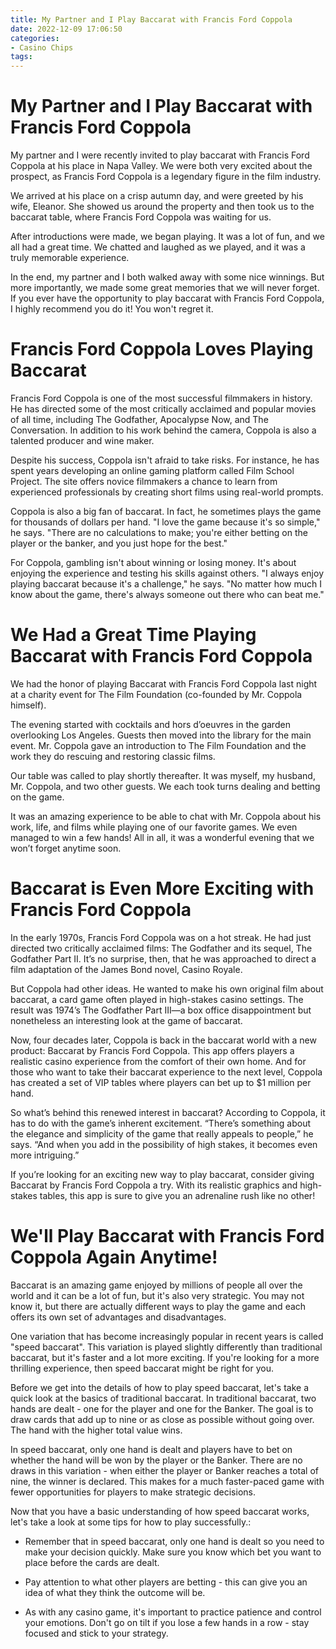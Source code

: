 ```yaml
---
title: My Partner and I Play Baccarat with Francis Ford Coppola
date: 2022-12-09 17:06:50
categories:
- Casino Chips
tags:
---
```



#  My Partner and I Play Baccarat with Francis Ford Coppola

My partner and I were recently invited to play baccarat with Francis Ford Coppola at his place in Napa Valley. We were both very excited about the prospect, as Francis Ford Coppola is a legendary figure in the film industry.

We arrived at his place on a crisp autumn day, and were greeted by his wife, Eleanor. She showed us around the property and then took us to the baccarat table, where Francis Ford Coppola was waiting for us.

After introductions were made, we began playing. It was a lot of fun, and we all had a great time. We chatted and laughed as we played, and it was a truly memorable experience.

In the end, my partner and I both walked away with some nice winnings. But more importantly, we made some great memories that we will never forget. If you ever have the opportunity to play baccarat with Francis Ford Coppola, I highly recommend you do it! You won't regret it.

#  Francis Ford Coppola Loves Playing Baccarat

Francis Ford Coppola is one of the most successful filmmakers in history. He has directed some of the most critically acclaimed and popular movies of all time, including The Godfather, Apocalypse Now, and The Conversation. In addition to his work behind the camera, Coppola is also a talented producer and wine maker.

Despite his success, Coppola isn't afraid to take risks. For instance, he has spent years developing an online gaming platform called Film School Project. The site offers novice filmmakers a chance to learn from experienced professionals by creating short films using real-world prompts.

Coppola is also a big fan of baccarat. In fact, he sometimes plays the game for thousands of dollars per hand. "I love the game because it's so simple," he says. "There are no calculations to make; you're either betting on the player or the banker, and you just hope for the best."

For Coppola, gambling isn't about winning or losing money. It's about enjoying the experience and testing his skills against others. "I always enjoy playing baccarat because it's a challenge," he says. "No matter how much I know about the game, there's always someone out there who can beat me."

#  We Had a Great Time Playing Baccarat with Francis Ford Coppola

We had the honor of playing Baccarat with Francis Ford Coppola last night at a charity event for The Film Foundation (co-founded by Mr. Coppola himself).

The evening started with cocktails and hors d’oeuvres in the garden overlooking Los Angeles. Guests then moved into the library for the main event. Mr. Coppola gave an introduction to The Film Foundation and the work they do rescuing and restoring classic films.

Our table was called to play shortly thereafter. It was myself, my husband, Mr. Coppola, and two other guests. We each took turns dealing and betting on the game.

It was an amazing experience to be able to chat with Mr. Coppola about his work, life, and films while playing one of our favorite games. We even managed to win a few hands! All in all, it was a wonderful evening that we won’t forget anytime soon.

#  Baccarat is Even More Exciting with Francis Ford Coppola 

In the early 1970s, Francis Ford Coppola was on a hot streak. He had just directed two critically acclaimed films: The Godfather and its sequel, The Godfather Part II. It’s no surprise, then, that he was approached to direct a film adaptation of the James Bond novel, Casino Royale.

But Coppola had other ideas. He wanted to make his own original film about baccarat, a card game often played in high-stakes casino settings. The result was 1974’s The Godfather Part III—a box office disappointment but nonetheless an interesting look at the game of baccarat.

Now, four decades later, Coppola is back in the baccarat world with a new product: Baccarat by Francis Ford Coppola. This app offers players a realistic casino experience from the comfort of their own home. And for those who want to take their baccarat experience to the next level, Coppola has created a set of VIP tables where players can bet up to $1 million per hand.

So what’s behind this renewed interest in baccarat? According to Coppola, it has to do with the game’s inherent excitement. “There’s something about the elegance and simplicity of the game that really appeals to people,” he says. “And when you add in the possibility of high stakes, it becomes even more intriguing.”

If you’re looking for an exciting new way to play baccarat, consider giving Baccarat by Francis Ford Coppola a try. With its realistic graphics and high-stakes tables, this app is sure to give you an adrenaline rush like no other!

#  We'll Play Baccarat with Francis Ford Coppola Again Anytime!

Baccarat is an amazing game enjoyed by millions of people all over the world and it can be a lot of fun, but it's also very strategic. You may not know it, but there are actually different ways to play the game and each offers its own set of advantages and disadvantages.

One variation that has become increasingly popular in recent years is called "speed baccarat". This variation is played slightly differently than traditional baccarat, but it's faster and a lot more exciting. If you're looking for a more thrilling experience, then speed baccarat might be right for you.

Before we get into the details of how to play speed baccarat, let's take a quick look at the basics of traditional baccarat. In traditional baccarat, two hands are dealt - one for the player and one for the Banker. The goal is to draw cards that add up to nine or as close as possible without going over. The hand with the higher total value wins.

In speed baccarat, only one hand is dealt and players have to bet on whether the hand will be won by the player or the Banker. There are no draws in this variation - when either the player or Banker reaches a total of nine, the winner is declared. This makes for a much faster-paced game with fewer opportunities for players to make strategic decisions.

Now that you have a basic understanding of how speed baccarat works, let's take a look at some tips for how to play successfully.:

- Remember that in speed baccarat, only one hand is dealt so you need to make your decision quickly. Make sure you know which bet you want to place before the cards are dealt.

- Pay attention to what other players are betting - this can give you an idea of what they think the outcome will be.

- As with any casino game, it's important to practice patience and control your emotions. Don't go on tilt if you lose a few hands in a row - stay focused and stick to your strategy.